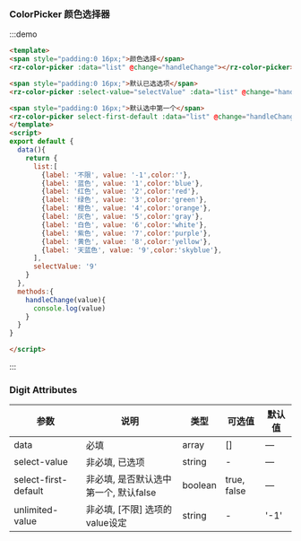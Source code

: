### ColorPicker 颜色选择器

:::demo
```html
<template>
<span style="padding:0 16px;">颜色选择</span>
<rz-color-picker :data="list" @change="handleChange"></rz-color-picker>

<span style="padding:0 16px;">默认已选选项</span>
<rz-color-picker :select-value="selectValue" :data="list" @change="handleChange"></rz-color-picker>

<span style="padding:0 16px;">默认选中第一个</span>
<rz-color-picker select-first-default :data="list" @change="handleChange"></rz-color-picker>
</template>
<script>
export default {
  data(){
    return {
      list:[
        {label: '不限', value: '-1',color:''},
        {label: '蓝色', value: '1',color:'blue'},
        {label: '红色', value: '2',color:'red'},
        {label: '绿色', value: '3',color:'green'},
        {label: '橙色', value: '4',color:'orange'},
        {label: '灰色', value: '5',color:'gray'},
        {label: '白色', value: '6',color:'white'},
        {label: '紫色', value: '7',color:'purple'},
        {label: '黄色', value: '8',color:'yellow'},
        {label: '天蓝色', value: '9',color:'skyblue'},
      ],
      selectValue: '9'
    }
  },
  methods:{
    handleChange(value){
      console.log(value)
    }
  }
}

</script>
```
:::
### Digit Attributes
| 参数                 | 说明                                  | 类型    | 可选值      | 默认值 |
| -------------------- | ------------------------------------- | ------- | ----------- | ------ |
| data                 | 必填                                  | array   | []          | —      |
| select-value         | 非必填, 已选项                        | string  | -           | —      |
| select-first-default | 非必填, 是否默认选中第一个, 默认false | boolean | true, false | —      |
| unlimited-value      | 非必填, [不限] 选项的value设定           | string  | -           | '-1'   |